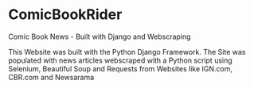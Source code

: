 # ComicBookRider
Comic Book News - Built with Django and Webscraping

This Website was built with the Python Django Framework. 
The Site was populated with news articles webscraped with a Python script using Selenium, Beautiful Soup and Requests from Websites like IGN.com, CBR.com and Newsarama

